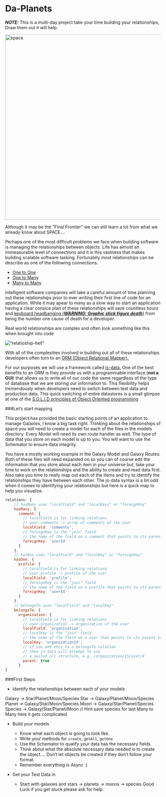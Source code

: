 Da-Planets
==========

***NOTE:*** This is a multi-day project take your time building your relationships, Draw them out it will help. 

<img src="http://i.imgur.com/cH6Jk.jpg" alt="space" width="600">

Although it may be the "Final Frontier" we can still learn a lot from what we already know about SPACE....

Perhaps one of the most difficult problems we face when building software is managing the relationships between objects. Life has almost an immeasurable level of connections and it is this vastness that makes building scalable software tasking. Fortunately most relationships can be describe as one of the following connections. 

- <a href=”https://en.wikipedia.org/wiki/One-to-one_(data_model)” target=”_blank”>One to One</a>
- <a href=”https://en.wikipedia.org/wiki/One-to-many_(data_model)” target=”_blank”>One to Many</a>
- <a href=”https://en.wikipedia.org/wiki/Many-to-many_(data_model)” target=”_blank”>Many to Many</a>

Intelligent software companies will take a careful amount of time planning out these relationships prior to ever writing their first line of code for an application. While it may apear to many as a slow way to start an application having a clear consice plan of these relationships will save countless hours and <a href="http://rs674.pbsrc.com/albums/vv101/reeenda/writing_process.gif~c200" target="_blank">keyboard headbanging (***WARNING: Graphic stick figure death***)</a> from being the number one cause of death for a developer. 

Real world relationships are complex and often look something like this when brought into code

<img src=”http://boycottnovell.com/wp-content/uploads/2010/02/software-map-with-arrows.png” alt=”relatioship-hell” width=”600” />

With all of the complexities involved in building out all of these relationships developers often turn to an <a href=”https://en.wikipedia.org/wiki/Object-relational_mapping” target=”_blank”>ORM (Object Relational Mapper).</a>

For our purposes we will use a framework called <a href=”http://www.js-data.io/” target=”_blank”>js-data.</a> One of the best benefits to an ORM is they provide us with a programmable interface (**not a GUI**) that allows us to write all of our code the same regardless of the type of database that we are storing our information to. This flexibility helps tremendously when developers need to switch between test data and production data.  This quick switching of entire datastores is a small glimpse at one of the <a href=”https://scotch.io/bar-talk/s-o-l-i-d-the-first-five-principles-of-object-oriented-design#dependency-inversion-principle” target=”_blank”>S.O.L.I.D principles of Object Oriented programming</a>

###Let’s start mapping

This project has provided the basic starting points of an application to manage Galaxies, I know a big task right. Thinking about the relationships of space you will need to create a model for each of the files in the models directory. Every Model will need its own route handler as well. The type of data that you store on each model is up to you. You will want to use the Schemator to ensure data integrity.

You have a mostly working example in the Galaxy Model and Galaxy Routes. Both of these files will need expanded on so you can of course edit the information that you store about each item in your universe but, take your time to work on the relationships and the ability to create and read data first. Also take you time to really map out each of the items and try to identify the relationships they have between each other. The js-data syntax is a bit odd when it comes to identifying your relationships but here is a quick map to help you visualize.

```javascript
relations: {
    // hasMany uses "localField" and "localKeys" or "foreignKey"
    hasMany: {
      comment: {
        // localField is for linking relations
        // user.comments -> array of comments of the user
        localField: 'comments',
        // foreignKey is the "join" field
        // the name of the field on a comment that points to its parent user
        foreignKey: 'userId'
      }
    },
    // hasOne uses "localField" and "localKey" or "foreignKey"
    hasOne: {
      profile: {
        // localField is for linking relations
        // user.profile -> profile of the user
        localField: 'profile',
        // foreignKey is the "join" field
        // the name of the field on a profile that points to its parent user
        foreignKey: 'userId'
      }
    },
    // belongsTo uses "localField" and "localKey"
    belongsTo: {
      organization: {
        // localField is for linking relations
        // user.organization -> organization of the user
        localField: 'organization',
        // localKey is the "join" field
        // the name of the field on a user that points to its parent organization
        localKey: 'organizationId',
        // if you add this to a belongsTo relation
        // then js-data will attempt to use
        // a nested url structure, e.g. /organization/15/user/4
        parent: true
      }
}
```

###First Steps

- Identify the relationships between each of your models

Galaxy -> Star/Planet/Moon/Species
Star -> Galaxy/Planet/Moon/Species
Planet -> Galaxy/Star/Moon/Species
Moon -> Galaxy/Star/Planet/Species
Species -> Galaxy/Star/Planet/Moon // Hint save species for last Many to Many here it gets complicated

- Build your models
	- Know what each object is going to look like.
	- Write your methods for `create`, `getAll`, `getOne`
	- Use the Schemator to qualify your data has the necessary fields
	- Think about what the absolute necessary data needed is to create the object…. Don’t let objects be created if they don’t follow your format. 
	- Remember everything is Async :)

- Get your Test Data in
	- Start with galaxies and stars -> planets -> moons -> species
Good Luck if you get stuck please ask for help.